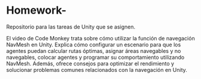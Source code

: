 # Homework-
Repositorio para las tareas de Unity que se asignen. 

El video de Code Monkey trata sobre cómo utilizar la función de navegación NavMesh en Unity. Explica cómo configurar un escenario para que los agentes puedan calcular rutas óptimas, asignar áreas navegables y no navegables, colocar agentes y programar su comportamiento utilizando NavMesh. Además, ofrece consejos para optimizar el rendimiento y solucionar problemas comunes relacionados con la navegación en Unity.